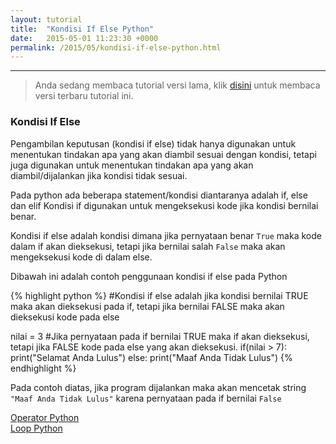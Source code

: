 ```yaml
---
layout: tutorial
title:  "Kondisi If Else Python"
date:   2015-05-01 11:23:30 +0000
permalink: /2015/05/kondisi-if-else-python.html
---
```


---
> Anda sedang membaca tutorial versi lama, klik [disini](/tutorial/kondisi-python) untuk membaca versi terbaru tutorial ini.


### Kondisi If Else
Pengambilan keputusan (kondisi if else) tidak hanya digunakan untuk menentukan tindakan apa yang akan diambil sesuai dengan kondisi, tetapi juga digunakan untuk menentukan tindakan apa yang akan diambil/dijalankan jika kondisi tidak sesuai.

Pada python ada beberapa statement/kondisi diantaranya adalah if, else dan elif Kondisi if digunakan untuk mengeksekusi kode jika kondisi bernilai benar.

Kondisi if else adalah kondisi dimana jika pernyataan benar `True` maka kode dalam if akan dieksekusi, tetapi jika bernilai salah `False` maka akan mengeksekusi kode di dalam else.

Dibawah ini adalah contoh penggunaan kondisi if else pada Python

{% highlight python %}
#Kondisi if else adalah jika kondisi bernilai TRUE maka akan dieksekusi pada if, tetapi jika bernilai FALSE maka akan dieksekusi kode pada else

nilai = 3
#Jika pernyataan pada if bernilai TRUE maka if akan dieksekusi, tetapi jika FALSE kode pada else yang akan dieksekusi.
if(nilai > 7):
    print("Selamat Anda Lulus")
else:
    print("Maaf Anda Tidak Lulus")
{% endhighlight %}

Pada contoh diatas, jika program dijalankan maka akan mencetak string `"Maaf Anda Tidak Lulus"` karena pernyataan pada if bernilai `False`

<div class="row navigation-tutorial">
    <div class="col-md-6 prev-tutorial">
        <a href="/tutorial/operator-python"><i class="fas fa-arrow-circle-left"></i>Operator Python</a>
    </div>
    <div class="col-md-6 next-tutorial">
        <a href="/tutorial/loop-python" class="hoverable">Loop Python<i class="fas fa-arrow-circle-right"></i></a>
    </div>
</div>
